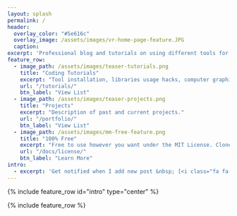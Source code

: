 ```yaml
---
layout: splash
permalink: /
header:
  overlay_color: "#5e616c"
  overlay_image: /assets/images/vr-home-page-feature.JPG
  caption:
excerpt: 'Professional blog and tutorials on using different tools for vision and graphics applications.'
feature_row:
  - image_path: /assets/images/teaser-tutorials.png
    title: "Coding Tutorials"
    excerpt: "Tool installation, libraries usage hacks, computer graphics, user interfaces and many more."
    url: "/tutorials/"
    btn_label: "View List"
  - image_path: /assets/images/teaser-projects.png
    title: "Projects"
    excerpt: "Description of past and current projects."
    url: "/portfolio/"
    btn_label: "View List"
  - image_path: /assets/images/mm-free-feature.png
    title: "100% Free"
    excerpt: "Free to use however you want under the MIT License. Clone it, fork it, customize it, whatever!"
    url: "/docs/license/"
    btn_label: "Learn More"
intro:
  - excerpt: 'Get notified when I add new post &nbsp; [<i class="fa fa-twitter"></i> @vicrucann](https://twitter.com/vicrucann){: .btn .btn--twitter}'
---
```


{% include feature_row id="intro" type="center" %}

{% include feature_row %}
